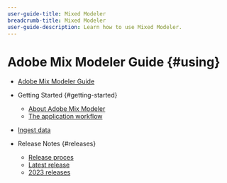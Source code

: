 ```yaml
---
user-guide-title: Mixed Modeler
breadcrumb-title: Mixed Modeler
user-guide-description: Learn how to use Mixed Modeler.
---
```


# Adobe Mix Modeler Guide {#using}

+ [Adobe Mix Modeler Guide](home.md)

+ Getting Started {#getting-started}
  + [About Adobe Mix Modeler](getting-started/about.md)
  + [The application workflow](getting-started/workflow.md)

+ [Ingest data](ingest-data.md)

+ Release Notes {#releases}
  + [Release proces](releases/releases.md)
  + [Latest release](releases/latest.md)
  + [2023 releases](releases/2023.md)

